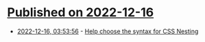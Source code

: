 # [Published on 2022-12-16](index.md)

* [2022-12-16, 03:53:56](https://lobste.rs/s/zjxnc7/help_choose_syntax_for_css_nesting) - [Help choose the syntax for CSS Nesting](https://webkit.org/blog/13607/help-choose-from-options-for-css-nesting-syntax/)
